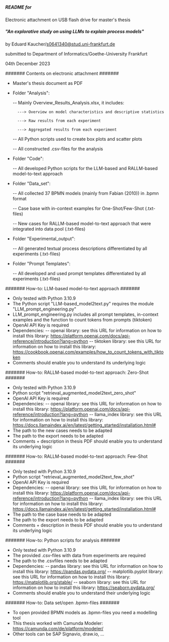 ##### README for
Electronic attachment on USB flash drive for master's thesis
##### "An explorative study on using LLMs to explain process models"
by Eduard Kaucher/s0641340@stud.uni-frankfurt.de

submitted to Department of Informatics/Goethe-University Frankfurt

04th December 2023



####### Contents on electronic attachment #######

- Master's thesis document as PDF

- Folder "Analysis":

    -- Mainly Overview_Results_Analysis.xlsx, it includes:

        ---> Overview on model characteristics and descriptive statistics

        ---> Raw results from each experiment

        ---> Aggregated results from each experiment

    -- All Python scripts used to create box plots and scatter plots

    -- All constructed .csv-files for the analysis



- Folder "Code":

    -- All developed Python scripts for the LLM-based and RALLM-based model-to-text approach


- Folder "Data_set":
  
    -- All collected 37 BPMN models (mainly from Fabian (2010)) in .bpmn format

    -- Case base with in-context examples for One-Shot/Few-Shot (.txt-files)

    -- New cases for RALLM-based model-to-text approach that were integrated into data pool (.txt-files)

- Folder "Experimental_output":
  
    -- All generated textual process descriptions differentiated by all experiments (.txt-files)

- Folder "Prompt Templates":
  
    -- All developed and used prompt templates differentiated by all experiments (.txt-files)


####### How-to: LLM-based model-to-text approach #######

- Only tested with Python 3.10.9
- The Python script "LLM-based_model2text.py" requires the module "LLM_prompt_engineering.py"
- LLM_prompt_engineering.py includes all prompt templates, 
  in-context examples and the function to count tokens from prompts (tiktoken)
- OpenAI API Key is required
- Dependencies:
-- openai library: see this URL for information on how to install this library: 
   https://platform.openai.com/docs/api-reference/introduction?lang=python
-- tiktoken library: see this URL for information on how to install this library: https://cookbook.openai.com/examples/how_to_count_tokens_with_tiktoken
- Comments should enable you to understand its underlying logic


####### How-to: RALLM-based model-to-text approach: Zero-Shot #######

- Only tested with Python 3.10.9
- Python script "retrieval_augmented_model2text_zero_shot"
- OpenAI API Key is required
- Dependencies:
-- openai library: see this URL for information on how to install this library: 
   https://platform.openai.com/docs/api-reference/introduction?lang=python
-- llama_index library: see this URL for information on how to install this library: https://docs.llamaindex.ai/en/latest/getting_started/installation.html#
- The path to the new cases needs to be adapted
- The path to the export needs to be adapted
- Comments + description in thesis PDF should enable you to understand its underlying logic

####### How-to: RALLM-based model-to-text approach: Few-Shot #######

- Only tested with Python 3.10.9
- Python script "retrieval_augmented_model2text_few_shot"
- OpenAI API Key is required
- Dependencies:
-- openai library: see this URL for information on how to install this library: 
   https://platform.openai.com/docs/api-reference/introduction?lang=python
-- llama_index library: see this URL for information on how to install this library: https://docs.llamaindex.ai/en/latest/getting_started/installation.html#
- The path to the case base needs to be adapted
- The path to the export needs to be adapted
- Comments + description in thesis PDF should enable you to understand its underlying logic

####### How-to: Python scripts for analysis #######

- Only tested with Python 3.10.9
- The provided .csv-files with data from experiments are required
- The path to the .csvfiles needs to be adapted
- Dependencies:
-- pandas library: see this URL for information on how to install this library: 
   https://pandas.pydata.org/
-- matplotlib.pyplot library: see this URL for information on how to install this library: 
   https://matplotlib.org/stable/
-- seaborn library: see this URL for information on how to install this library: 
   https://seaborn.pydata.org/
- Comments should enable you to understand their underlying logic

####### How-to: Data set/open .bpmn-files #######

- To open provided BPMN models as .bpmn-files you need a modelling tool
- This thesis worked with Camunda Modeler: https://camunda.com/de/platform/modeler/
- Other tools can be SAP Signavio, draw.io, ...
